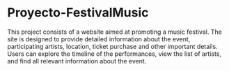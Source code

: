 # Proyecto-FestivalMusic
This project consists of a website aimed at promoting a music festival. The site is designed to provide detailed information about the event, participating artists, location, ticket purchase and other important details. Users can explore the timeline of the performances, view the list of artists, and find all relevant information about the event.
